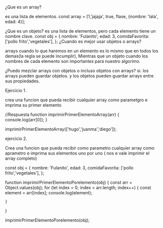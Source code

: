  ¿Que es un array?

 es una lista de elementos.
const array = [1,'jajaja', true, flase, {nombre: 'lala', edad: 4}];

¿Que es un objeto?
 es una lista de elementos, pero cada elemento tiene un nombre clave.
const obj = {
    nombre: 'Fulanito',
    edad: 3,
    comidaFavorita: ['pollo frito','vegetales'],
};
¿Cuando es mejor usar objetos o arrays?

arrays cuando lo que haremos en un elemento es lo 
mismo que en todos los demas(la regla se puede incumplir), Mientras que un objeto cuando los nombres de cada elemento son importantes para nuestro algorimo.

¿Puedo mezclar arrays con objetos o incluso objetos con arrays?
si. los arrays pueden guardar objetos. y los objetos pueden guardar arrays entre sus propiedades.

Ejercicio 1.

crea una funcion que pueda recibir cualquier array como parametgro e imprima su primer elemento

//Respuesta
function imprimirPrimerElementoArray(arr) {
    console.log(arr[0]);
}

imprimirPrimerElementoArray(['hugo','juanma','diego']);

ejercicio 2. 

Crea una funcion que pueda recibir como parametro cualquier array como aprametro e imprima sus elementos uno por uno ( nos e vale imprimir el array completo)

const obj = {
    nombre: 'Fulanito',
    edad: 3,
    comidaFavorita: ['pollo frito','vegetales'],
};

function imprimirPrimerElementoPorelemento(obj) {
    const arr = Object.values(obj);
    for (let index = 0; index < arr.length; index++) {
        const element = arr[index];
        console.log(element);
        
    }
}

imprimirPrimerElementoPorelemento(obj);

